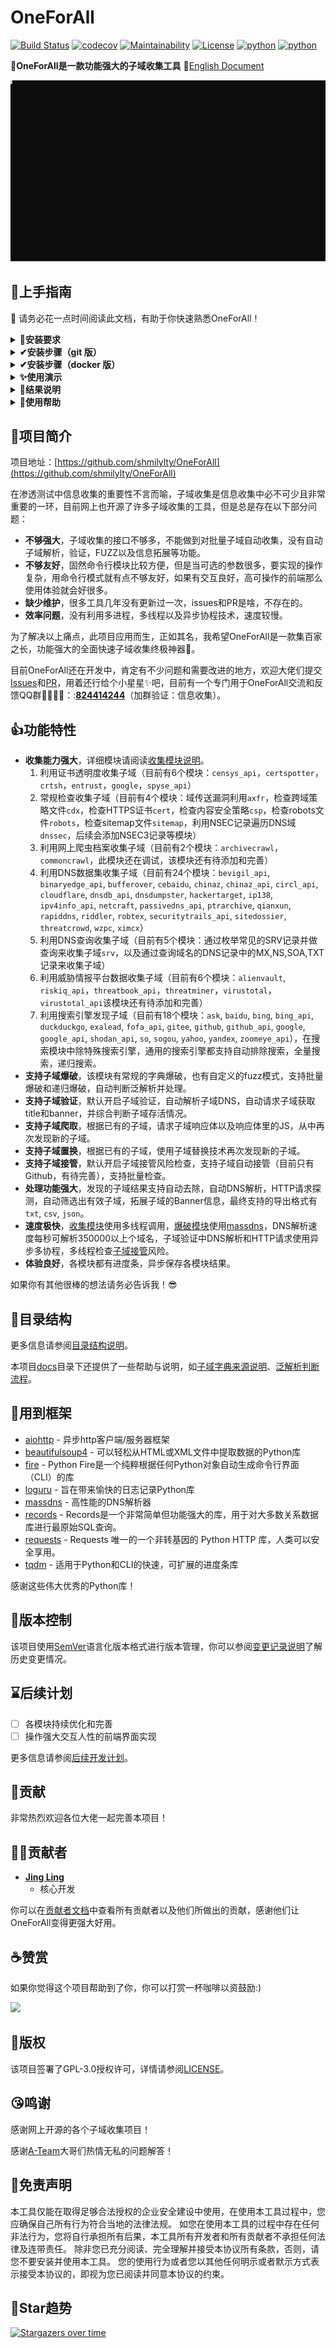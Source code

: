 # OneForAll

[![Build Status](https://travis-ci.org/shmilylty/OneForAll.svg?branch=master)](https://travis-ci.org/shmilylty/OneForAll)
[![codecov](https://codecov.io/gh/shmilylty/OneForAll/branch/master/graph/badge.svg)](https://codecov.io/gh/shmilylty/OneForAll)
[![Maintainability](https://api.codeclimate.com/v1/badges/1287668a6b4c72af683e/maintainability)](https://codeclimate.com/github/shmilylty/OneForAll/maintainability)
[![License](https://img.shields.io/github/license/shmilylty/OneForAll)](https://github.com/shmilylty/OneForAll/tree/master/LICENSE)
[![python](https://img.shields.io/badge/python-3.6+-blue)](https://github.com/shmilylty/OneForAll/tree/master/)
[![python](https://img.shields.io/badge/release-v0.4.5-brightgreen)](https://github.com/shmilylty/OneForAll/releases)

👊**OneForAll是一款功能强大的子域收集工具**  📝[English Document](https://github.com/shmilylty/OneForAll/tree/master/docs/en-us/README.md)

![Example](./docs/usage_example.svg)

## 🚀上手指南

📢 请务必花一点时间阅读此文档，有助于你快速熟悉OneForAll！

<details>
<summary><b>🐍安装要求</b></summary>

OneForAll基于[Python 3.6.0]( https://www.python.org/downloads/release/python-360/ )开发和测试，OneForAll需要高于Python 3.6.0的版本才能运行。
安装Python环境可以参考[Python 3 安装指南](https://pythonguidecn.readthedocs.io/zh/latest/starting/installation.html#python-3)。运行以下命令检查Python和pip3版本：
```bash
python -V
pip3 -V
```
如果你看到类似以下的输出便说明Python环境没有问题：
```bash
Python 3.6.0
pip 19.2.2 from C:\Users\shmilylty\AppData\Roaming\Python\Python36\site-packages\pip (python 3.6)
```
</details>

<details>
<summary><b>✔安装步骤（git 版）</b></summary>

1. **下载**

由于该项目**处于开发中**，会不断进行更新迭代，下载时请使用`git clone`**克隆**最新代码仓库，也方便后续的更新，不推荐从Releases下载，因为Releases里版本更新缓慢，也不方便更新，
本项目已经在[码云](https://gitee.com/shmilylty/OneForAll.git)(Gitee)镜像了一份，国内推荐使用码云进行克隆比较快：

```bash
git clone https://gitee.com/shmilylty/OneForAll.git
```
或者：
```bash
git clone https://github.com/shmilylty/OneForAll.git
```

2. **安装**

你可以通过pip3安装OneForAll的依赖，以下为**Windows系统**下使用**pip3**安装依赖的示例：注意：如果你的Python3安装在系统Program Files目录下，如：`C:\Program Files\Python36`，那么请以管理员身份运行命令提示符cmd执行以下命令！

```bash
cd OneForAll/
python3 -m pip install -U pip setuptools wheel -i https://mirrors.aliyun.com/pypi/simple/
pip3 install -r requirements.txt -i https://mirrors.aliyun.com/pypi/simple/
python3 oneforall.py --help
```

其他系统平台的请参考[依赖安装](https://github.com/shmilylty/OneForAll/tree/master/docs/installation_dependency.md)，如果在安装依赖过程中发现编译某个依赖库失败时可以参考[常见问题与回答.md](https://github.com/shmilylty/OneForAll/tree/master/docs/troubleshooting.md)文档中解决方法，如果依然不能解决欢迎加群反馈问题。

3. **更新**

执行以下命令**更新**项目（可保存对`/config/setting.py`和`/config/api.py`的修改）：

```bash
git stash        # 暂存本地的修改
git fetch --all  # 拉取项目更新
git pull         # 下载覆盖
git stash pop    # 释放本地修改
```
</details>

<details>
<summary><b>✔安装步骤（docker 版）</b></summary>

首先下载并编辑配置文件，添加自己的`api`和个性化设置，并保留原始文件结构

```
config
├── api.py
├── log.py
└── setting.py
```

拉取镜像并执行，其中`~/.config`替换为你自己配置文件所在文件夹的路径

```shell
docker pull shmilylty/oneforall
docker run -it --rm -v ~/results:/OneForAll/results -v ~/.config:/OneForAll/config shmilylty/oneforall --target example.com run
```
参数直接加在指令末尾，结果会输出在本地目录`~/results`，如需保存到其他位置，可以自行修改
</details>


<details>
<summary><b>✨使用演示</b></summary>

如果你是通过pip3安装的依赖则使用以下命令运行示例：   
```bash
python3 oneforall.py --target example.com run
python3 oneforall.py --targets ./example.txt run
```

![Example](./docs/usage_example.svg)

</details>

<details>
<summary><b>🧐结果说明</b></summary>

我们以`python3 oneforall.py --target example.com run`命令为例，OneForAll在默认参数正常执行完毕会在results目录生成相应结果：

![Result](./images/Result.png)

`example.com.csv`是每个主域下的子域收集结果。

`all_subdomain_result_1583034493.csv`是每次运行OneForAll收集到子域的汇总结果，包含`example.com.csv`，方便在批量收集场景中获取全部结果。

`result.sqlite3`是存放每次运行OneForAll收集到子域的SQLite3结果数据库，其数据库结构如下图：

![Database](./images/Database.png)

其中类似`example_com_origin_result`表存放每个模块最初子域收集结果。

其中类似`example_com_resolve_result`表存放对子域进行解析后的结果。

其中类似`example_com_last_result`表存放上一次子域收集结果（需要收集两次以上才会生成）。

其中类似`example_com_now_result`表存放现在子域收集结果，一般情况关注这张表就可以了。

更多信息请参阅[字段解释说明](./docs/field.md)。
</details>

<details>
<summary><b>🤔使用帮助</b></summary>

命令行参数只提供了一些常用参数，更多详细的参数配置请见[setting.py](https://github.com/shmilylty/OneForAll/tree/master/config/setting.py)，如果你认为有些参数是命令界面经常使用到的或缺少了什么参数等问题非常欢迎反馈。由于众所周知的原因，如果要使用一些被墙的收集接口请先到[setting.py](https://github.com/shmilylty/OneForAll/tree/master/config/setting.py)配置代理，有些收集模块需要提供API（大多都是可以注册账号免费获取），如果需要使用请到[api.py](https://github.com/shmilylty/OneForAll/tree/master/config/api.py)配置API信息，如果不使用请忽略有关报错提示。（详细模块请阅读[收集模块说明](https://github.com/shmilylty/OneForAll/tree/master/docs/collection_modules.md)）

OneForAll命令行界面基于[Fire](https://github.com/google/python-fire/)实现，有关Fire更高级使用方法请参阅[使用Fire CLI](https://github.com/google/python-fire/blob/master/docs/using-cli.md)。

[oneforall.py](https://github.com/shmilylty/OneForAll/tree/master/oneforall.py)是主程序入口，oneforall.py可以调用[brute.py](https://github.com/shmilylty/OneForAll/tree/master/brute.py)，[takerover.py](https://github.com/shmilylty/OneForAll/tree/master/takerover.py)及[dbexport.py](https://github.com/shmilylty/OneForAll/tree/master/dbexport.py)等模块，为了方便进行子域爆破独立出了brute.py，为了方便进行子域接管风险检查独立出了takerover.py，为了方便数据库导出独立出了dbexport.py，这些模块都可以单独运行，并且所接受参数要更丰富一点，如果要单独使用这些模块请参考[使用帮助](https://github.com/shmilylty/OneForAll/tree/master/docs/usage_help.md)

❗注意：当你在使用过程中遇到一些问题或者疑惑时，请先到[Issues](https://github.com/shmilylty/OneForAll/issues)里使用搜索找找答案，还可以参阅[常见问题与回答](https://github.com/shmilylty/OneForAll/tree/master/docs/troubleshooting.md)。

**oneforall.py使用帮助**

以下帮助信息可能不是最新的，你可以使用`python oneforall.py --help`获取最新的帮助信息。

```bash
python oneforall.py --help
```
```bash
NAME
    oneforall.py - OneForAll帮助信息

SYNOPSIS
    oneforall.py COMMAND | --target=TARGET <flags>

DESCRIPTION
    OneForAll是一款功能强大的子域收集工具

    Example:
        python3 oneforall.py version
        python3 oneforall.py --target example.com run
        python3 oneforall.py --targets ./domains.txt run
        python3 oneforall.py --target example.com --valid None run
        python3 oneforall.py --target example.com --brute True run
        python3 oneforall.py --target example.com --port small run
        python3 oneforall.py --target example.com --fmt csv run
        python3 oneforall.py --target example.com --dns False run
        python3 oneforall.py --target example.com --req False run
        python3 oneforall.py --target example.com --takeover False run
        python3 oneforall.py --target example.com --show True run

    Note:
        参数alive可选值True，False分别表示导出存活，全部子域结果
        参数port可选值有'default', 'small', 'large', 详见config.py配置
        参数fmt可选格式有 'csv','json'
        参数path默认None使用OneForAll结果目录生成路径

ARGUMENTS
    TARGET
        单个域名(二选一必需参数)
    TARGETS
        每行一个域名的文件路径(二选一必需参数)

FLAGS
    --brute=BRUTE
        s
    --dns=DNS
        DNS解析子域(默认True)
    --req=REQ
        HTTP请求子域(默认True)
    --port=PORT
        请求验证子域的端口范围(默认只探测80端口)
    --valid=VALID
        只导出存活的子域结果(默认False)
    --fmt=FMT
        结果保存格式(默认csv)
    --path=PATH
        结果保存路径(默认None)
    --takeover=TAKEOVER
        检查子域接管(默认False)
```
</details>

## 🎉项目简介

项目地址：[https://github.com/shmilylty/OneForAll](https://github.com/shmilylty/OneForAll)

在渗透测试中信息收集的重要性不言而喻，子域收集是信息收集中必不可少且非常重要的一环，目前网上也开源了许多子域收集的工具，但是总是存在以下部分问题：

* **不够强大**，子域收集的接口不够多，不能做到对批量子域自动收集，没有自动子域解析，验证，FUZZ以及信息拓展等功能。
* **不够友好**，固然命令行模块比较方便，但是当可选的参数很多，要实现的操作复杂，用命令行模式就有点不够友好，如果有交互良好，高可操作的前端那么使用体验就会好很多。
* **缺少维护**，很多工具几年没有更新过一次，issues和PR是啥，不存在的。
* **效率问题**，没有利用多进程，多线程以及异步协程技术，速度较慢。

为了解决以上痛点，此项目应用而生，正如其名，我希望OneForAll是一款集百家之长，功能强大的全面快速子域收集终极神器🔨。

目前OneForAll还在开发中，肯定有不少问题和需要改进的地方，欢迎大佬们提交[Issues](https://github.com/shmilylty/OneForAll/issues)和[PR](https://github.com/shmilylty/OneForAll/pulls)，用着还行给个小星星✨吧，目前有一个专门用于OneForAll交流和反馈QQ群👨‍👨‍👦‍👦：:[**824414244**](//shang.qq.com/wpa/qunwpa?idkey=125d3689b60445cdbb11e4ddff38036b7f6f2abbf4f7957df5dddba81aa90771)（加群验证：信息收集）。

## 👍功能特性

* **收集能力强大**，详细模块请阅读[收集模块说明](https://github.com/shmilylty/OneForAll/tree/master/docs/collection_modules.md)。
  1. 利用证书透明度收集子域（目前有6个模块：`censys_api`，`certspotter`，`crtsh`，`entrust`，`google`，`spyse_api`）
  2. 常规检查收集子域（目前有4个模块：域传送漏洞利用`axfr`，检查跨域策略文件`cdx`，检查HTTPS证书`cert`，检查内容安全策略`csp`，检查robots文件`robots`，检查sitemap文件`sitemap`，利用NSEC记录遍历DNS域`dnssec`，后续会添加NSEC3记录等模块）
  3. 利用网上爬虫档案收集子域（目前有2个模块：`archivecrawl`，`commoncrawl`，此模块还在调试，该模块还有待添加和完善）
  4. 利用DNS数据集收集子域（目前有24个模块：`bevigil_api`, `binaryedge_api`, `bufferover`, `cebaidu`, `chinaz`, `chinaz_api`, `circl_api`, `cloudflare`, `dnsdb_api`, `dnsdumpster`, `hackertarget`, `ip138`, `ipv4info_api`, `netcraft`, `passivedns_api`, `ptrarchive`, `qianxun`, `rapiddns`, `riddler`, `robtex`, `securitytrails_api`, `sitedossier`, `threatcrowd`, `wzpc`, `ximcx`）
  5. 利用DNS查询收集子域（目前有5个模块：通过枚举常见的SRV记录并做查询来收集子域`srv`，以及通过查询域名的DNS记录中的MX,NS,SOA,TXT记录来收集子域）
  6. 利用威胁情报平台数据收集子域（目前有6个模块：`alienvault`, `riskiq_api`，`threatbook_api`，`threatminer`，`virustotal`，`virustotal_api`该模块还有待添加和完善）
  7. 利用搜索引擎发现子域（目前有18个模块：`ask`, `baidu`, `bing`, `bing_api`, `duckduckgo`, `exalead`, `fofa_api`, `gitee`, `github`, `github_api`, `google`, `google_api`, `shodan_api`, `so`, `sogou`, `yahoo`, `yandex`, `zoomeye_api`），在搜索模块中除特殊搜索引擎，通用的搜索引擎都支持自动排除搜索，全量搜索，递归搜索。
* **支持子域爆破**，该模块有常规的字典爆破，也有自定义的fuzz模式，支持批量爆破和递归爆破，自动判断泛解析并处理。
* **支持子域验证**，默认开启子域验证，自动解析子域DNS，自动请求子域获取title和banner，并综合判断子域存活情况。
* **支持子域爬取**，根据已有的子域，请求子域响应体以及响应体里的JS，从中再次发现新的子域。
* **支持子域置换**，根据已有的子域，使用子域替换技术再次发现新的子域。
* **支持子域接管**，默认开启子域接管风险检查，支持子域自动接管（目前只有Github，有待完善），支持批量检查。
* **处理功能强大**，发现的子域结果支持自动去除，自动DNS解析，HTTP请求探测，自动筛选出有效子域，拓展子域的Banner信息，最终支持的导出格式有`txt`, `csv`, `json`。
* **速度极快**，[收集模块](https://github.com/shmilylty/OneForAll/tree/master/collect.py)使用多线程调用，[爆破模块](https://github.com/shmilylty/OneForAll/tree/master/brute.py)使用[massdns](https://github.com/blechschmidt/massdns)，DNS解析速度每秒可解析350000以上个域名，子域验证中DNS解析和HTTP请求使用异步多协程，多线程检查[子域接管](https://github.com/shmilylty/OneForAll/tree/master/takeover.py)风险。
* **体验良好**，各模块都有进度条，异步保存各模块结果。

如果你有其他很棒的想法请务必告诉我！😎

## 🌲目录结构

更多信息请参阅[目录结构说明](https://github.com/shmilylty/OneForAll/tree/master/docs/directory_structure.md)。

本项目[docs](https://github.com/shmilylty/OneForAll/tree/master/docs/)目录下还提供了一些帮助与说明，如[子域字典来源说明](https://github.com/shmilylty/OneForAll/tree/master/docs/dictionary_source.md)、[泛解析判断流程](https://github.com/shmilylty/OneForAll/tree/master/docs/wildcard_judgment.png)。


## 👏用到框架

* [aiohttp](https://github.com/aio-libs/aiohttp) - 异步http客户端/服务器框架
* [beautifulsoup4](https://pypi.org/project/beautifulsoup4/) - 可以轻松从HTML或XML文件中提取数据的Python库
* [fire](https://github.com/google/python-fire) - Python Fire是一个纯粹根据任何Python对象自动生成命令行界面（CLI）的库
* [loguru](https://github.com/Delgan/loguru) - 旨在带来愉快的日志记录Python库
* [massdns](https://github.com/blechschmidt/massdns) - 高性能的DNS解析器
* [records](https://github.com/kennethreitz/records) - Records是一个非常简单但功能强大的库，用于对大多数关系数据库进行最原始SQL查询。
* [requests](https://github.com/psf/requests) - Requests 唯一的一个非转基因的 Python HTTP 库，人类可以安全享用。
* [tqdm](https://github.com/tqdm/tqdm) - 适用于Python和CLI的快速，可扩展的进度条库

感谢这些伟大优秀的Python库！

## 🔖版本控制

该项目使用[SemVer](https://semver.org/)语言化版本格式进行版本管理，你可以参阅[变更记录说明](https://github.com/shmilylty/OneForAll/tree/master/docs/changes.md)了解历史变更情况。

## ⌛后续计划

- [ ] 各模块持续优化和完善
- [ ] 操作强大交互人性的前端界面实现

更多信息请参阅[后续开发计划](https://github.com/shmilylty/OneForAll/tree/master/docs/todo.md)。

## 🙏贡献

非常热烈欢迎各位大佬一起完善本项目！

## 👨‍💻贡献者

* **[Jing Ling](https://github.com/shmilylty)**
  * 核心开发

你可以在[贡献者文档](https://github.com/shmilylty/OneForAll/tree/master/docs/contributors.md)中查看所有贡献者以及他们所做出的贡献，感谢他们让OneForAll变得更强大好用。

## ☕赞赏

如果你觉得这个项目帮助到了你，你可以打赏一杯咖啡以资鼓励:)

![](https://raw.githubusercontent.com/shmilylty/OneForAll/master/images/Donate.png)

## 📄版权

该项目签署了GPL-3.0授权许可，详情请参阅[LICENSE](https://github.com/shmilylty/OneForAll/blob/master/LICENSE)。

## 😘鸣谢

感谢网上开源的各个子域收集项目！

感谢[A-Team](https://github.com/QAX-A-Team)大哥们热情无私的问题解答！

## 📜免责声明

本工具仅能在取得足够合法授权的企业安全建设中使用，在使用本工具过程中，您应确保自己所有行为符合当地的法律法规。 
如您在使用本工具的过程中存在任何非法行为，您将自行承担所有后果，本工具所有开发者和所有贡献者不承担任何法律及连带责任。
除非您已充分阅读、完全理解并接受本协议所有条款，否则，请您不要安装并使用本工具。
您的使用行为或者您以其他任何明示或者默示方式表示接受本协议的，即视为您已阅读并同意本协议的约束。

## 💖Star趋势

[![Stargazers over time](https://starchart.cc/shmilylty/OneForAll.svg)](https://starchart.cc/shmilylty/OneForAll)
